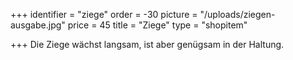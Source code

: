 +++
identifier = "ziege"
order = -30
picture = "/uploads/ziegen-ausgabe.jpg"
price = 45
title = "Ziege"
type = "shopitem"

+++
Die Ziege wächst langsam, ist aber genügsam in der Haltung.